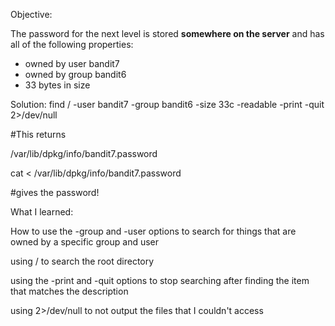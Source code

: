 Objective:

The password for the next level is stored **somewhere on the server** and has all of the following properties:

- owned by user bandit7
- owned by group bandit6
- 33 bytes in size

Solution:
find / -user bandit7 -group bandit6 -size 33c -readable -print -quit 2>/dev/null

#This returns

/var/lib/dpkg/info/bandit7.password

cat < /var/lib/dpkg/info/bandit7.password

#gives the password!

What I learned:

How to use the -group and -user options to search for things that are owned by a specific group and user

using / to search the root directory


using the -print and -quit options to stop searching after finding the item that matches the description

using 2>/dev/null to not output the files that I couldn't access
